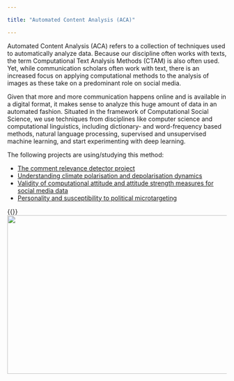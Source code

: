 ```yaml
---

title: "Automated Content Analysis (ACA)"

---
```




Automated Content Analysis (ACA) refers to a collection of techniques used to automatically analyze data. Because our discipline often works with texts, the term Computational Text Analysis Methods (CTAM) is also often used. Yet, while communication scholars often work with text, there is an increased focus on applying computational methods to the analysis of images as these take on a predominant role on social media.

Given that more and more communication happens online and is available in a digital format, it makes sense to analyze this huge amount of data in an automated fashion. Situated in the framework of Computational Social Science, we use techniques from disciplines like computer science and computational linguistics, including dictionary- and word-frequency based methods, natural language processing, supervised and unsupervised machine learning, and start experimenting with deep learning.


The following projects are using/studying this method:


- [The comment relevance detector project](https://digicomlab.github.io/seedfunding/3_2022_moller/)
- [Understanding climate polarisation and depolarisation dynamics](https://digicomlab.github.io/seedfunding/3_2022_vaneck/)
- [Validity of computational attitude and attitude strength measures for social media data](https://digicomlab.github.io/seedfunding/3_2022_strycharz/)
- [Personality and susceptibility to political microtargeting](https://digicomlab.github.io/seedfunding/4_2021_zarouali/)


{{<img style="float: right;" width="640" height="363" src="https://digicomlab.github.io/profile_pic/aca.jpg">}}
